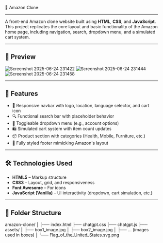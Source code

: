 🛒 Amazon Clone

---

A front-end Amazon clone website built using **HTML**, **CSS**, and **JavaScript**. This project replicates the core layout and basic functionality of the Amazon home page, including navigation, search, dropdown menu, and a simulated cart system.

---

## 📸 Preview
![Screenshot 2025-06-24 231422](https://github.com/user-attachments/assets/49ad380d-3154-4ea1-8f1a-fd237e768d07)
![Screenshot 2025-06-24 231444](https://github.com/user-attachments/assets/67d0aaa9-5678-40c1-8ef4-bdb91f601e92)
![Screenshot 2025-06-24 231458](https://github.com/user-attachments/assets/4c9555b1-276e-4b39-9d1b-3f3a913a9a94)

---

## 🚀 Features

- 🧭 Responsive navbar with logo, location, language selector, and cart icon  
- 🔍 Functional search bar with placeholder behavior  
- 📂 Toggleable dropdown menu (e.g., account options)  
- 🛍️ Simulated cart system with item count updates  
- 📦 Product section with categories (Health, Mobile, Furniture, etc.)  
- 📄 Fully styled footer mimicking Amazon's layout  

---

## 🛠️ Technologies Used

- **HTML5** – Markup structure  
- **CSS3** – Layout, grid, and responsiveness  
- **Font Awesome** – For icons  
- **JavaScript (Vanilla)** – UI interactivity (dropdown, cart simulation, etc.)

---

## 📁 Folder Structure
amazon-clone/
│
├── index.html
├── chatgpt.css
├── chatgpt.js
├── assets/
│ ├── box1_image.jpg
│ ├── box2_image.jpg
│ ├── ... (images used in boxes)
│ └── Flag_of_the_United_States.svg.png
